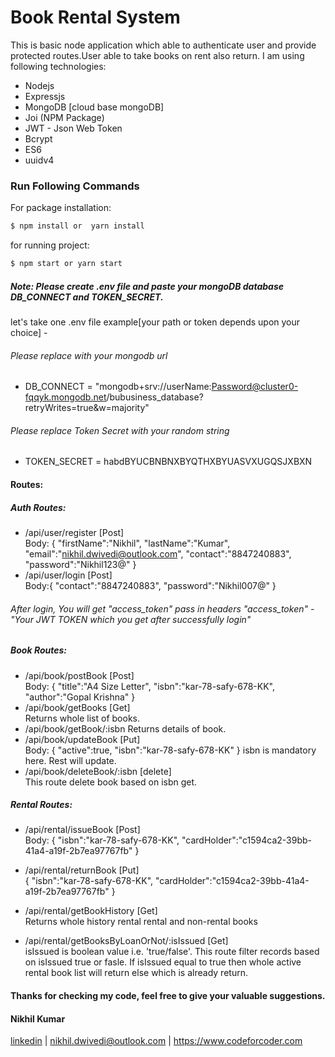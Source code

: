 # Book Rental System 
This is basic node application which able to authenticate user and provide protected routes.User able to take books on rent also return. I am using following technologies: 
  - Nodejs
  - Expressjs
  - MongoDB [cloud base mongoDB]
  - Joi (NPM Package)
  - JWT - Json Web Token
  - Bcrypt
  - ES6
  - uuidv4


### Run Following Commands
For package installation:
```sh
$ npm install or  yarn install
```
for running project:
```sh
$ npm start or yarn start
```
##### Note: Please create .env file and paste your mongoDB database DB_CONNECT and TOKEN_SECRET. 
let's take one .env file example[your path or token depends upon your choice] -
###### Please replace with your mongodb url 
- DB_CONNECT = "mongodb+srv://userName:Password@cluster0-fqqyk.mongodb.net/bubusiness_database?retryWrites=true&w=majority"
###### Please replace Token Secret with your random string 
- TOKEN_SECRET = habdBYUCBNBNXBYQTHXBYUASVXUGQSJXBXN

#### Routes:
##### Auth Routes:
- /api/user/register [Post]\
    Body: {  "firstName":"Nikhil",
    "lastName":"Kumar",
    "email":"nikhil.dwivedi@outlook.com",
    "contact":"8847240883",
    "password":"Nikhil123@"
}
- /api/user/login [Post]\
    Body:{
    "contact":"8847240883",
    "password":"Nikhil007@"
}
###### After login, You will get "access_token" pass in headers "access_token" - "Your JWT TOKEN which you get after successfully login"
##### Book Routes:
- /api/book/postBook [Post]\
    Body: {
    "title":"A4 Size Letter",
    "isbn":"kar-78-safy-678-KK",
    "author":"Gopal Krishna"
}
- /api/book/getBooks [Get]\
   Returns whole list of books.
- /api/book/getBook/:isbn
    Returns details of book.
- /api/book/updateBook [Put]\
Body: {
    "active":true,
    "isbn":"kar-78-safy-678-KK"
}
isbn is mandatory here. Rest will update.
- /api/book/deleteBook/:isbn [delete]\
    This route delete book based on isbn get.
##### Rental Routes:
- /api/rental/issueBook [Post]\
    Body: {
    "isbn":"kar-78-safy-678-KK",
    "cardHolder":"c1594ca2-39bb-41a4-a19f-2b7ea97767fb"
}
- /api/rental/returnBook [Put]\
{
    "isbn":"kar-78-safy-678-KK",
    "cardHolder":"c1594ca2-39bb-41a4-a19f-2b7ea97767fb"
}
- /api/rental/getBookHistory [Get]\
Returns whole history rental rental and non-rental books

- /api/rental/getBooksByLoanOrNot/:isIssued [Get]\
isIssued is boolean value i.e. 'true/false'. This route filter records based on isIssued true or fasle. If isIssued equal to true then whole active rental book list will return else which is already return.

#### Thanks for checking my code, feel free to give your valuable suggestions.

#### Nikhil Kumar
[linkedin](https://www.linkedin.com/in/nikhilkrdwivedi/) | nikhil.dwivedi@outlook.com | https://www.codeforcoder.com

